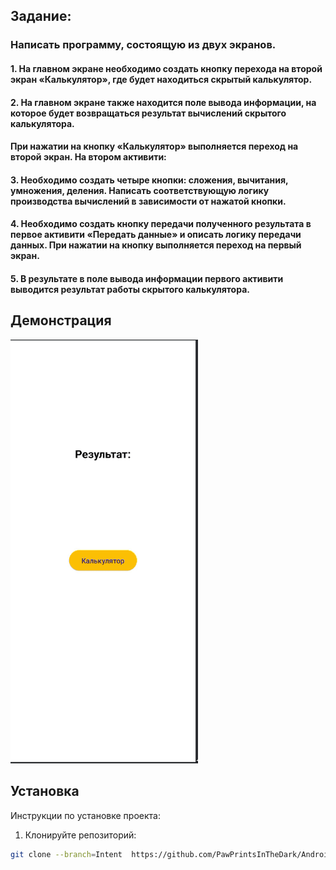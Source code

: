 ## Задание: 
### Написать программу, состоящую из двух экранов.
#### 1.     На главном экране необходимо создать кнопку перехода на второй экран «Калькулятор», где будет находиться скрытый калькулятор.
#### 2.     На главном экране также находится поле вывода информации, на которое будет возвращаться результат вычислений скрытого калькулятора.

#### При нажатии на кнопку «Калькулятор» выполняется переход на второй экран. На втором активити:


#### 3.    Необходимо создать четыре кнопки: сложения, вычитания, умножения, деления. Написать соответствующую логику производства вычислений в зависимости от нажатой кнопки.

#### 4.     Необходимо создать кнопку передачи полученного результата в первое активити «Передать данные» и  описать логику передачи данных. При нажатии на кнопку выполняется переход на первый экран.

#### 5.     В результате в поле вывода информации первого активити выводится результат работы скрытого калькулятора.



## Демонстрация
<img src="images/demo.gif" width="300" />



## Установка

Инструкции по установке проекта:

1. Клонируйте репозиторий:
```bash
git clone --branch=Intent  https://github.com/PawPrintsInTheDark/AndroidLessons.git
```